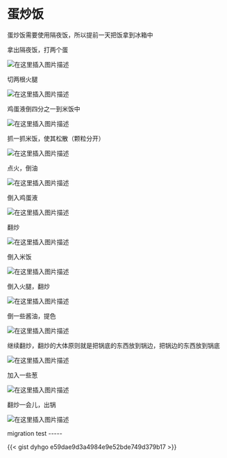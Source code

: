 # 蛋炒饭



蛋炒饭需要使用隔夜饭，所以提前一天把饭拿到冰箱中

拿出隔夜饭，打两个蛋

![在这里插入图片描述](https://img-blog.csdnimg.cn/d40b7a9c3f6048e892579e5e87d1b707.png)

切两根火腿


![在这里插入图片描述](https://img-blog.csdnimg.cn/cd01d088d8f7426c9ee61c20d04edc10.png)

鸡蛋液倒四分之一到米饭中

![在这里插入图片描述](https://img-blog.csdnimg.cn/76f7a3ce41b144e2829b9a2deed1b623.png)

抓一抓米饭，使其松散（颗粒分开）


![在这里插入图片描述](https://img-blog.csdnimg.cn/c88898193db040a69e41b115bf87c4f3.png)

点火，倒油

![在这里插入图片描述](https://img-blog.csdnimg.cn/80963109d6a04aed8868ff071e37d665.png)

倒入鸡蛋液

![在这里插入图片描述](https://img-blog.csdnimg.cn/42f190afb86f47ad95d1ea339bb558f5.png)

翻炒

![在这里插入图片描述](https://img-blog.csdnimg.cn/c6fd0ab459604ae0a28c189111952351.png)

倒入米饭

![在这里插入图片描述](https://img-blog.csdnimg.cn/8a2474fd967044edadefbd1b92dc7ef2.png)

倒入火腿，翻炒

![在这里插入图片描述](https://img-blog.csdnimg.cn/f8b9b8c0f00141b4b3d1b9736b5fcbee.png)


倒一些酱油，提色

![在这里插入图片描述](https://img-blog.csdnimg.cn/7405450247ff4a13ad7b53567424335f.png)

继续翻炒，翻炒的大体原则就是把锅底的东西放到锅边，把锅边的东西放到锅底

![在这里插入图片描述](https://img-blog.csdnimg.cn/60fa01e3cc124715b7ae490307769ab4.png)

加入一些葱

![在这里插入图片描述](https://img-blog.csdnimg.cn/66576c3dc9894194aab385e6628f68fc.png)

翻炒一会儿，出锅

![在这里插入图片描述](https://img-blog.csdnimg.cn/26badaa27fbb449daab40f263803a8ae.png)



migration test -----

{{< gist dyhgo e59dae9d3a4984e9e52bde749d379b17 >}}



